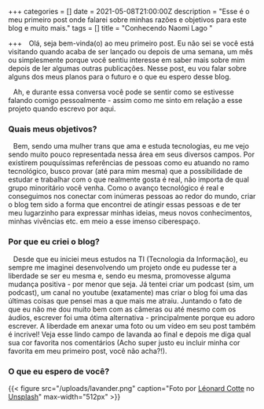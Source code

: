 +++
categories = []
date = 2021-05-08T21:00:00Z
description = "Esse é o meu primeiro post onde falarei sobre minhas razões e objetivos para este blog e muito mais."
tags = []
title = "Conhecendo Naomi Lago "

+++
⠀Olá, seja bem-vinda(o) ao meu primeiro post. Eu não sei se você está visitando quando acaba de ser lançado ou depois de uma semana, um mês ou simplesmente porque você sentiu interesse em saber mais sobre mim depois de ler algumas outras publicações. Nesse post, eu vou falar sobre alguns dos meus planos para o futuro e o que eu espero desse blog.

⠀Ah, e durante essa conversa você pode se sentir como se estivesse falando comigo pessoalmente - assim como me sinto em relação a esse projeto quando escrevo por aqui.

### Quais meus objetivos?

⠀Bem, sendo uma mulher trans que ama e estuda tecnologias, eu me vejo sendo muito pouco representada nessa área em seus diversos campos. Por existirem pouquíssimas referências de pessoas como eu atuando no ramo tecnológico, busco provar (até para mim mesma) que a possibilidade de estudar e trabalhar com o que realmente gosta é real, não importa de qual grupo minoritário você venha. Como o avanço tecnológico é real e conseguimos nos conectar com inúmeras pessoas ao redor do mundo, criar o blog tem sido a forma que encontrei de atingir essas pessoas e de ter meu lugarzinho para expressar minhas ideias, meus novos conhecimentos, minhas vivências etc. em meio a esse imenso ciberespaço.

### Por que eu criei o blog?

⠀Desde que eu iniciei meus estudos na TI (Tecnologia da Informação), eu sempre me imaginei desenvolvendo um projeto onde eu pudesse ter a liberdade se ser eu mesma e, sendo eu mesma, promovesse alguma mudança positiva - por menor que seja. Já tentei criar um podcast (sim, um podcast), um canal no youtube (exatamente) mas criar o blog foi uma das últimas coisas que pensei mas a que mais me atraiu. Juntando o fato de que eu não me dou muito bem com as câmeras ou até mesmo com os áudios, escrever foi uma ótima alternativa - principalmente porque eu adoro escrever. A liberdade em anexar uma foto ou um vídeo em seu post também é incrivel! Veja esse lindo campo de lavanda ao final e depois me diga qual sua cor favorita nos comentários (Acho super justo eu incluir minha cor favorita em meu primeiro post, você não acha?!). 

### O que eu espero de você?

{{< figure src="/uploads/lavander.png" caption="Foto por [Léonard Cotte](https://unsplash.com/@ettocl?utm_source=unsplash&utm_medium=referral&utm_content=creditCopyText) no [Unsplash](https://unsplash.com/s/photos/purple-flower?utm_source=unsplash&utm_medium=referral&utm_content=creditCopyText)" max-width="512px" >}}